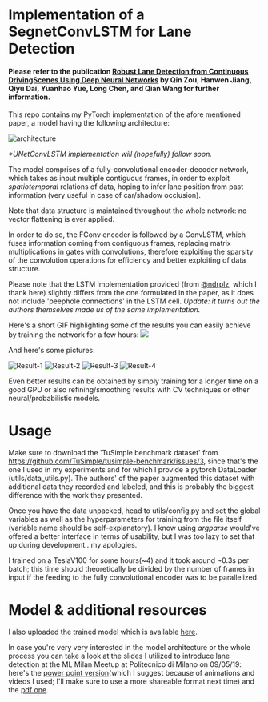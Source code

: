 # Implementation of a SegnetConvLSTM for Lane Detection
#### Please refer to the publication [Robust Lane Detection from Continuous DrivingScenes Using Deep Neural Networks](https://arxiv.org/pdf/1903.02193.pdf) by Qin Zou, Hanwen Jiang, Qiyu Dai, Yuanhao Yue, Long Chen, and Qian Wang for further information.

 This repo contains my PyTorch implementation of the afore mentioned paper, a model having the following architecture:
 
 ![architecture](https://i.imgur.com/oW5ouzb.png)
 
 _*UNetConvLSTM implementation will (hopefully) follow soon._
 
 The model comprises of a fully-convolutional encoder-decoder network, which takes as input multiple contiguous frames, in order to exploit *spatiotemporal* relations of data, hoping to infer lane position from past information (very useful in case of car/shadow occlusion).
 
 Note that data structure is maintained throughout the whole network: no vector flattening is ever applied.
 
 In order to do so, the FConv encoder is followed by a ConvLSTM, which fuses information coming from contiguous frames, replacing matrix multiplications in gates with convolutions,
 therefore exploiting the sparsity of the convolution operations for efficiency and better exploiting of data structure.
 
 Please note that the LSTM implementation provided (from [@ndrplz](https://github.com/ndrplz/ConvLSTM_pytorch), which I thank here) slightly differs from 
 the one formulated in the paper, as it does not include 'peephole connections' in the LSTM cell.
 *Update: it turns out the authors themselves made us of the same implementation.*
 
 
 Here's a short GIF highlighting some of the results you can easily achieve by training the network for a few hours:
 ![](https://media.giphy.com/media/TIEplKmoAVA2opXB7G/giphy.gif)
 
 And here's some pictures:
 
![Result-1](https://i.imgur.com/086ZAVu.png)
![Result-2](https://i.imgur.com/yfT9dZM.png)
![Result-3](https://i.imgur.com/Uyr5Mvo.png)
![Result-4](https://i.imgur.com/vOjNR9u.png)
 
 Even better results can be obtained by simply training for a longer time on 
 a good GPU or also refining/smoothing results with CV techniques or other neural/probabilistic models.
 
# Usage
 
 Make sure to download the 'TuSimple benchmark dataset' from https://github.com/TuSimple/tusimple-benchmark/issues/3,
 since that's the one I used in my experiments and for which I provide a pytorch DataLoader (utils/data_utils.py).
 The authors' of the paper augmented this dataset with additional data they recorded and labeled, and this is probably the biggest difference with the work they presented.
 
 Once you have the data unpacked, head to utils/config.py and set the global variables as well as the hyperparameters for training from the file itself (variable name should be self-explanatory).
 I know using _argparse_ would've offered a better interface in terms of usability, but I was too lazy to set that up during development.. my apologies.
 
 I trained on a TeslaV100 for some hours(~4) and it took around ~0.3s per batch; this time should theoretically be divided by the number of frames in input if the feeding to the fully convolutional encoder was to be parallelized.  
 
# Model & additional resources

I also uploaded the trained model which is available [here](https://drive.google.com/file/d/123xT-45HuPkuPptqz_ce0GPZFhs8CtMU/view?usp=sharing).

In case you're very very interested in the model architecture or the whole process you can take a look at the slides I utilized to introduce lane detection at the ML Milan Meetup at Politecnico di Milano on 09/05/19: here's the [power point version](https://drive.google.com/file/d/1hfW4FK8Kioz8QmK3uljXQY-W6uWuHelG/view?usp=sharing)(which I suggest because of animations and videos I used; I'll make sure to use a more shareable format next time) and the [pdf one](https://drive.google.com/file/d/1SUHWx8TT70efgoN1SQ-AIjEA8DyK-0Gw/view?usp=sharing).
